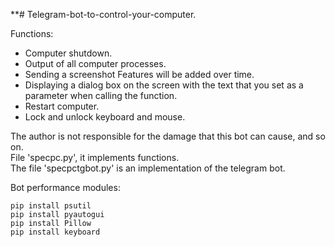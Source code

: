**# Telegram-bot-to-control-your-computer.

Functions:
+ Computer shutdown.
+ Output of all computer processes.
+ Sending a screenshot Features will be added over time. 
+ Displaying a dialog box on the screen with the text that you set as a parameter when calling the function.  
+ Restart computer.  
+ Lock and unlock keyboard and mouse.

The author is not responsible for the damage that this bot can cause, and so on.  
File 'specpc.py', it implements functions.  
The file 'specpctgbot.py' is an implementation of the telegram bot.  


Bot performance modules:  
```
pip install psutil
pip install pyautogui
pip install Pillow
pip install keyboard
```
